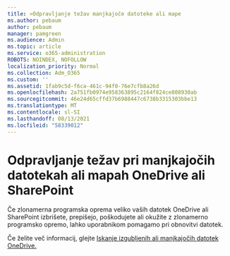 ```yaml
---
title: »Odpravljanje težav manjkajoče datoteke ali mape
ms.author: pebaum
author: pebaum
manager: pamgreen
ms.audience: Admin
ms.topic: article
ms.service: o365-administration
ROBOTS: NOINDEX, NOFOLLOW
localization_priority: Normal
ms.collection: Adm_O365
ms.custom: ''
ms.assetid: 1fab9c5d-f6ca-461c-94f0-76e7cfb8a26d
ms.openlocfilehash: 2a751fb0974e958363895c2164f824ce808930ab
ms.sourcegitcommit: 46e24d65cffd37b6988447c6738b3315303bbe13
ms.translationtype: MT
ms.contentlocale: sl-SI
ms.lasthandoff: 08/13/2021
ms.locfileid: "58339012"
---
```

# <a name="troubleshooting-missing-files-or-folders-in-onedrive-or-sharepoint"></a>Odpravljanje težav pri manjkajočih datotekah ali mapah OneDrive ali SharePoint

Če zlonamerna programska oprema veliko vaših datotek OneDrive ali SharePoint izbrišete, prepišejo, poškodujete ali okužite z zlonamerno programsko opremo, lahko uporabnikom pomagamo pri obnovitvi datotek.

Če želite več informacij, glejte [Iskanje izgubljenih ali manjkajočih datotek OneDrive.](https://go.microsoft.com/fwlink/?linkid=2110768)